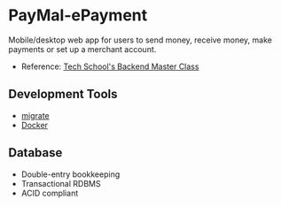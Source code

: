 # PayMal-ePayment
Mobile/desktop web app for users to send money, receive money, make payments or set up a merchant account.
- Reference: [Tech School's Backend Master Class](https://youtube.com/playlist?list=PLy_6D98if3ULEtXtNSY_2qN21VCKgoQAE)

## Development Tools
- [migrate](https://github.com/golang-migrate/migrate)
- [Docker](https://www.docker.com/products/docker-desktop)

## Database
- Double-entry bookkeeping
- Transactional RDBMS
- ACID compliant